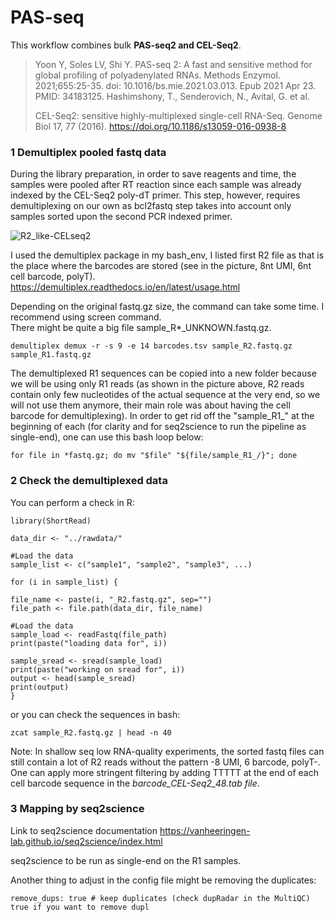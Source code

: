 # PAS-seq

This workflow combines bulk **PAS-seq2 and CEL-Seq2**.
> Yoon Y, Soles LV, Shi Y. PAS-seq 2: A fast and sensitive method for global profiling of polyadenylated RNAs. Methods Enzymol. 2021;655:25-35. doi: 10.1016/bs.mie.2021.03.013. Epub 2021 Apr 23. PMID: 34183125. Hashimshony, T., Senderovich, N., Avital, G. et al.
> 
> CEL-Seq2: sensitive highly-multiplexed single-cell RNA-Seq. Genome Biol 17, 77 (2016). https://doi.org/10.1186/s13059-016-0938-8


### 1 Demultiplex pooled fastq data
During the library preparation, in order to save reagents and time, the samples were pooled after RT reaction since each sample was already indexed by the CEL-Seq2 poly-dT primer. This step, however, requires demultiplexing on our own as bcl2fastq step takes into account only samples sorted upon the second PCR indexed primer.

![R2_like-CELseq2](https://github.com/user-attachments/assets/aaac2b9e-b857-4bfe-9c9a-67c74a6536de)

I used the demultiplex package in my bash_env, I listed first R2 file as that is the place where the barcodes are stored (see in the picture, 8nt UMI, 6nt cell barcode, polyT). https://demultiplex.readthedocs.io/en/latest/usage.html  

Depending on the original fastq.gz size, the command can take some time. I recommend using screen command.  
There might be quite a big file sample_R*_UNKNOWN.fastq.gz.
```
demultiplex demux -r -s 9 -e 14 barcodes.tsv sample_R2.fastq.gz sample_R1.fastq.gz
```

The demultiplexed R1 sequences can be copied into a new folder because we will be using only R1 reads (as shown in the picture above, R2 reads contain only few nucleotides of the actual sequence at the very end, so we will not use them anymore, their main role was about having the cell barcode for demultiplexing). In order to get rid off the "sample_R1_" at the beginning of each (for clarity and for seq2science to run the pipeline as single-end), one can use this bash loop below:
```
for file in *fastq.gz; do mv "$file" "${file/sample_R1_/}"; done
```



### 2 Check the demultiplexed data
You can perform a check in R:
```
library(ShortRead)
 
data_dir <- "../rawdata/"
 
#Load the data
sample_list <- c("sample1", "sample2", "sample3", ...)
 
for (i in sample_list) {
 
file_name <- paste(i, "_R2.fastq.gz", sep="")
file_path <- file.path(data_dir, file_name)
 
#Load the data
sample_load <- readFastq(file_path)
print(paste("loading data for", i))
 
sample_sread <- sread(sample_load)
print(paste("working on sread for", i))
output <- head(sample_sread)
print(output)
}
```

or you can check the sequences in bash:
```
zcat sample_R2.fastq.gz | head -n 40
```

Note: In shallow seq low RNA-quality experiments, the sorted fastq files can still contain a lot of R2 reads without the pattern -8 UMI, 6 barcode, polyT-. One can apply more stringent filtering by adding TTTTT at the end of each cell barcode sequence in the _barcode_CEL-Seq2_48.tab file_. 


### 3 Mapping by seq2science
Link to seq2science documentation https://vanheeringen-lab.github.io/seq2science/index.html   

seq2science to be run as single-end on the R1 samples.

Another thing to adjust in the config file might be removing the duplicates:
```
remove_dups: true # keep duplicates (check dupRadar in the MultiQC) true if you want to remove dupl
```
